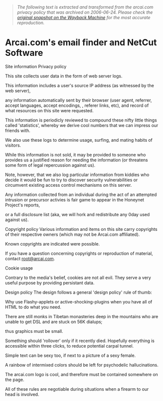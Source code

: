 > *The following text is extracted and transformed from the arcai.com privacy policy that was archived on 2006-06-24. Please check the [original snapshot on the Wayback Machine](https://web.archive.org/web/20060624042753id_/http%3A//www.arcai.com/policy.html) for the most accurate reproduction.*

# Arcai.com's email finder and NetCut Software

Site information Privacy policy 

This site collects user data in the form of web server logs.

This information includes a user's source IP address (as witnessed by the web server), 

any information automatically sent by their browser (user agent, referrer, accept languages, accept encodings, , referer links, etc), and record of what resources on this site were requested. 

This information is periodicly reviewed to compound these nifty little things called 'statistics', whereby we derive cool numbers that we can impress our friends with. 

We also use these logs to determine usage, surfing, and mating habits of visitors.

While this information is not sold, it may be provided to someone who provides us a justified reason for needing the information (or threatens some form of legal repercussion against us). 

Note, however, that we also log particular information from kiddies who decide it would be fun to try to discover security vulnerabilities or circumvent existing access control mechanisms on this server.

Any information collected from an individual during the act of an attempted intrusion or precursor activies is fair game to appear in the Honeynet Project's reports, 

or a full disclosure list (aka, we will hork and redistribute any 0day used against us). 

Copyright policy Various information and items on this site carry copyrights of their respective owners (which may not be Arcai.com affiliated).

Known copyrights are indicated were possible. 

If you have a question concerning copyrights or reproduction of material, contact root@arcai.com.

Cookie usage

Contrary to the media's belief, cookies are not all evil. They serve a very useful purpose by providing persistant data. 

Design policy The design follows a general 'design policy' rule of thumb:

Why use Flashy-applets or active-shocking-plugins when you have all of HTML to do what you need.

There are still monks in Tibetan monasteries deep in the mountains who are unable to get DSL and are stuck on 56K dialups;

thus graphics must be small. 

Something should 'rollover' only if it recently died. Hopefully everything is accessible within three clicks, to reduce potential carpal tunnel.

Simple text can be sexy too, if next to a picture of a sexy female. 

A rainbow of intermixed colors should be left for psychodelic hallucinations. 

The arcai.com logo is cool, and therefore must be contained somewhere on the page.

All of these rules are negotiable during situations when a firearm to our head is involved. 

